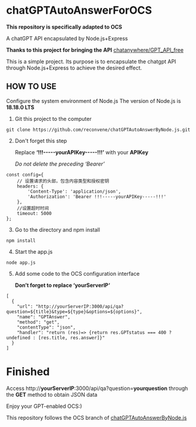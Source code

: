 # chatGPTAutoAnswerForOCS

**This repository is specifically adapted to OCS**

A chatGPT API encapsulated by Node.js+Express

**Thanks to this project for bringing the API**  [chatanywhere/GPT_API_free](https://github.com/chatanywhere/GPT_API_free) 

This is a simple project. Its purpose is to encapsulate the chatgpt API through Node.js+Express to achieve the desired effect.

HOW TO USE
---

Configure the system environment of Node.js
The version of Node.js is **18.18.0 LTS**

1.  Git this project to the computer
```
git clone https://github.com/reconvene/chatGPTAutoAnswerByNode.js.git
```

2.  Don't forget this step

    Replace **‘!!!-----yourAPIKey-----!!!’** with your **APIKey**
   
    *Do not delete the preceding ‘Bearer’*
```
const config={
	// 设置请求的头部，包含内容类型和授权密钥
	headers: {
		'Content-Type': 'application/json',
		'Authorization': 'Bearer !!!-----yourAPIKey-----!!!'
	},
	//设置超时时间
	timeout: 5000
};
```

3. Go to the directory and npm install
```
npm install
```

4. Start the app.js
```
node app.js
```

5. Add some code to the OCS configuration interface
   
   **Don’t forget to replace ‘yourServerIP‘**
```
[
  {
    "url": "http://yourServerIP:3000/api/qa?question=${title}&type=${type}&options=${options}",
    "name": "GPTAnswer",
    "method": "get",
    "contentType": "json",
    "handler": "return (res)=> {return res.GPTstatus === 400 ? undefined : [res.title, res.answer]}"
  }
]
```
# Finished
Access http://**yourServerIP**:3000/api/qa?question=**yourquestion** through the **GET** method to obtain JSON data

Enjoy your GPT-enabled OCS:)

This repository follows the OCS branch of [chatGPTAutoAnswerByNode.js](https://github.com/reconvene/chatGPTAutoAnswerByNode.js/tree/OCS)
